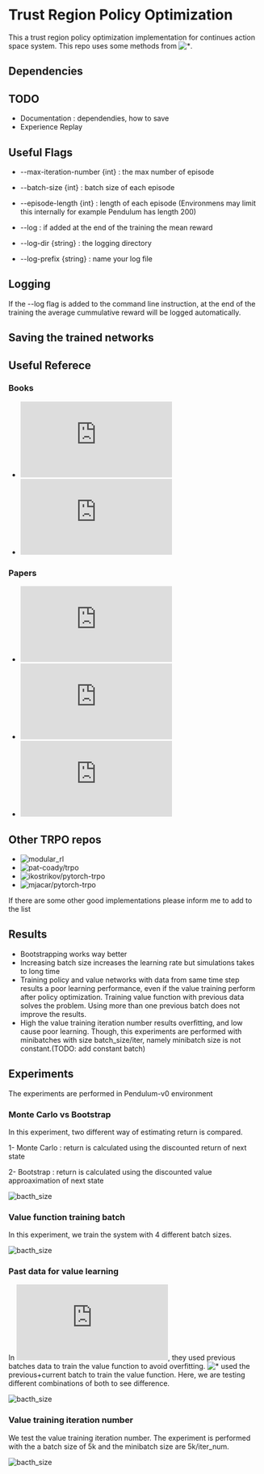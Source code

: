 # Trust Region Policy Optimization

This a trust region policy optimization implementation for continues action space system. This repo uses some methods from ![\*](https://github.com/ikostrikov/pytorch-trpo).

## Dependencies


## TODO
* Documentation : dependendies, how to save 
* Experience Replay

## Useful Flags

* --max-iteration-number {int} : the max number of episode
* --batch-size {int} : batch size of each episode
* --episode-length {int} : length of each episode (Environmens may limit this internally for example Pendulum has length 200)

* --log : if added at the end of the training the mean reward
* --log-dir {string} : the logging directory
* --log-prefix {string} : name your log file

## Logging
If the --log flag is added to the command line instruction, at the end of the
training the average cummulative reward will be logged automatically.



## Saving the trained networks


## Useful Referece
### Books
* ![Reinforcement Learning An Introduction](http://incompleteideas.net/book/RLbook2018.pdf)
* ![A Survey on Policy Search for Robotics](https://spiral.imperial.ac.uk:8443/bitstream/10044/1/12051/7/fnt_corrected_2014-8-22.pdf)

### Papers
* ![Trust Region Policy Optimization](http://proceedings.mlr.press/v37/schulman15.pdf)
* ![High-Dimensional Continuous Control Using Generalized Advantage Estimation](https://arxiv.org/pdf/1506.02438.pdf)
* ![Towards Generalization and Simplicity in Continuous Control](http://papers.nips.cc/paper/7233-towards-generalization-and-simplicity-in-continuous-control.pdf)

## Other TRPO repos
* ![modular_rl](https://github.com/joschu/modular_rl)
* ![pat-coady/trpo](https://github.com/pat-coady/trpo)
* ![ikostrikov/pytorch-trpo](https://github.com/ikostrikov/pytorch-trpo)
* ![mjacar/pytorch-trpo](https://github.com/mjacar/pytorch-trpo)

If there are some other good implementations please inform me to add to the list

## Results

* Bootstrapping works way better
* Increasing batch size increases the learning rate but simulations takes to long time
* Training policy and value networks with data from same time step results a poor learning performance, even if the value training perform after policy optimization. Training value function with previous data solves the problem. Using more than one previous batch does not improve the results.
* High the value training iteration number results overfitting, and low cause poor learning. Though, this experiments are performed with minibatches with size batch_size/iter, namely minibatch size is not constant.(TODO: add constant batch)


## Experiments
The experiments are performed in Pendulum-v0 environment
### Monte Carlo vs Bootstrap
In this experiment, two different way of estimating return is compared.

1- Monte Carlo : return is calculated using the discounted return of next state

2- Bootstrap : return is calculated using the discounted value approaximation of next state

![bacth_size](https://github.com/MEfeTiryaki/trpo/blob/master/fig/td_mc.png)

### Value function training batch
In this experiment, we train the system with 4 different batch sizes.

![bacth_size](https://github.com/MEfeTiryaki/trpo/blob/master/fig/bacht_size.png)


### Past data for value learning
In ![\*](http://papers.nips.cc/paper/7233-towards-generalization-and-simplicity-in-continuous-control.pdf), they used previous batches data to train the value function to avoid overfitting. ![\*](https://github.com/pat-coady/trpo) used the previous+current batch to train the value function. Here, we are testing different combinations of both to see difference.

![bacth_size](https://github.com/MEfeTiryaki/trpo/blob/master/fig/memory.png)


### Value training iteration number
We test the value training iteration number. The experiment is performed with the a batch size of 5k and the minibatch size are 5k/iter_num.

![bacth_size](https://github.com/MEfeTiryaki/trpo/blob/master/fig/value_iter_max.png)
